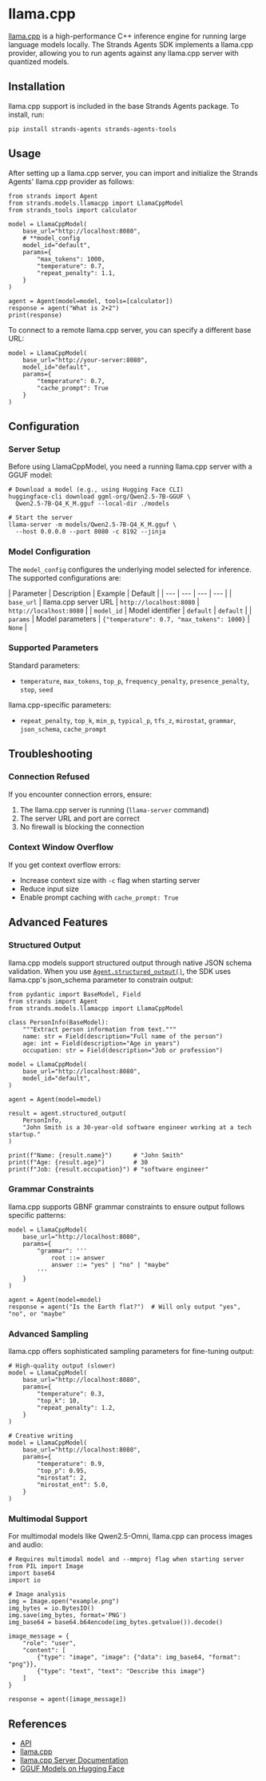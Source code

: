 # llama.cpp

[llama.cpp](https://github.com/ggml-org/llama.cpp) is a high-performance C++ inference engine for running large language models locally. The Strands Agents SDK implements a llama.cpp provider, allowing you to run agents against any llama.cpp server with quantized models.

## Installation

llama.cpp support is included in the base Strands Agents package. To install, run:

```
pip install strands-agents strands-agents-tools
```

## Usage

After setting up a llama.cpp server, you can import and initialize the Strands Agents' llama.cpp provider as follows:

```
from strands import Agent
from strands.models.llamacpp import LlamaCppModel
from strands_tools import calculator

model = LlamaCppModel(
    base_url="http://localhost:8080",
    # **model_config
    model_id="default",
    params={
        "max_tokens": 1000,
        "temperature": 0.7,
        "repeat_penalty": 1.1,
    }
)

agent = Agent(model=model, tools=[calculator])
response = agent("What is 2+2")
print(response)
```

To connect to a remote llama.cpp server, you can specify a different base URL:

```
model = LlamaCppModel(
    base_url="http://your-server:8080",
    model_id="default",
    params={
        "temperature": 0.7,
        "cache_prompt": True
    }
)
```

## Configuration

### Server Setup

Before using LlamaCppModel, you need a running llama.cpp server with a GGUF model:

```
# Download a model (e.g., using Hugging Face CLI)
huggingface-cli download ggml-org/Qwen2.5-7B-GGUF \
  Qwen2.5-7B-Q4_K_M.gguf --local-dir ./models

# Start the server
llama-server -m models/Qwen2.5-7B-Q4_K_M.gguf \
  --host 0.0.0.0 --port 8080 -c 8192 --jinja
```

### Model Configuration

The `model_config` configures the underlying model selected for inference. The supported configurations are:

| Parameter | Description | Example | Default | | --- | --- | --- | --- | | `base_url` | llama.cpp server URL | `http://localhost:8080` | `http://localhost:8080` | | `model_id` | Model identifier | `default` | `default` | | `params` | Model parameters | `{"temperature": 0.7, "max_tokens": 1000}` | `None` |

### Supported Parameters

Standard parameters:

- `temperature`, `max_tokens`, `top_p`, `frequency_penalty`, `presence_penalty`, `stop`, `seed`

llama.cpp-specific parameters:

- `repeat_penalty`, `top_k`, `min_p`, `typical_p`, `tfs_z`, `mirostat`, `grammar`, `json_schema`, `cache_prompt`

## Troubleshooting

### Connection Refused

If you encounter connection errors, ensure:

1. The llama.cpp server is running (`llama-server` command)
1. The server URL and port are correct
1. No firewall is blocking the connection

### Context Window Overflow

If you get context overflow errors:

- Increase context size with `-c` flag when starting server
- Reduce input size
- Enable prompt caching with `cache_prompt: True`

## Advanced Features

### Structured Output

llama.cpp models support structured output through native JSON schema validation. When you use [`Agent.structured_output()`](../../../../api-reference/agent/#strands.agent.agent.Agent.structured_output), the SDK uses llama.cpp's json_schema parameter to constrain output:

```
from pydantic import BaseModel, Field
from strands import Agent
from strands.models.llamacpp import LlamaCppModel

class PersonInfo(BaseModel):
    """Extract person information from text."""
    name: str = Field(description="Full name of the person")
    age: int = Field(description="Age in years")
    occupation: str = Field(description="Job or profession")

model = LlamaCppModel(
    base_url="http://localhost:8080",
    model_id="default",
)

agent = Agent(model=model)

result = agent.structured_output(
    PersonInfo,
    "John Smith is a 30-year-old software engineer working at a tech startup."
)

print(f"Name: {result.name}")      # "John Smith"
print(f"Age: {result.age}")        # 30
print(f"Job: {result.occupation}") # "software engineer"
```

### Grammar Constraints

llama.cpp supports GBNF grammar constraints to ensure output follows specific patterns:

```
model = LlamaCppModel(
    base_url="http://localhost:8080",
    params={
        "grammar": '''
            root ::= answer
            answer ::= "yes" | "no" | "maybe"
        '''
    }
)

agent = Agent(model=model)
response = agent("Is the Earth flat?")  # Will only output "yes", "no", or "maybe"
```

### Advanced Sampling

llama.cpp offers sophisticated sampling parameters for fine-tuning output:

```
# High-quality output (slower)
model = LlamaCppModel(
    base_url="http://localhost:8080",
    params={
        "temperature": 0.3,
        "top_k": 10,
        "repeat_penalty": 1.2,
    }
)

# Creative writing
model = LlamaCppModel(
    base_url="http://localhost:8080",
    params={
        "temperature": 0.9,
        "top_p": 0.95,
        "mirostat": 2,
        "mirostat_ent": 5.0,
    }
)
```

### Multimodal Support

For multimodal models like Qwen2.5-Omni, llama.cpp can process images and audio:

```
# Requires multimodal model and --mmproj flag when starting server
from PIL import Image
import base64
import io

# Image analysis
img = Image.open("example.png")
img_bytes = io.BytesIO()
img.save(img_bytes, format='PNG')
img_base64 = base64.b64encode(img_bytes.getvalue()).decode()

image_message = {
    "role": "user",
    "content": [
        {"type": "image", "image": {"data": img_base64, "format": "png"}},
        {"type": "text", "text": "Describe this image"}
    ]
}

response = agent([image_message])
```

## References

- [API](../../../../api-reference/models/)
- [llama.cpp](https://github.com/ggml-org/llama.cpp)
- [llama.cpp Server Documentation](https://github.com/ggml-org/llama.cpp/tree/master/tools/server)
- [GGUF Models on Hugging Face](https://huggingface.co/models?search=gguf)
